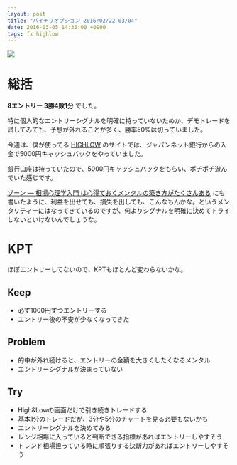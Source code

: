 ```yaml
---
layout: post
title: "バイナリオプション 2016/02/22-03/04"
date: 2016-03-05 14:35:00 +0900
tags: fx highlow
---
```


![](https://skim.milk200.cc/20160305_highlow/2016-03-05_14_38_31.png)

# 総括

__8エントリー 3勝4敗1分__ でした。

特に個人的なエントリーシグナルを明確に持っていないためか、デモトレードを試してみても、予想が外れることが多く、勝率50%は切っていました。

今週は、僕が使ってる [HIGHLOW](https://jp.highlow.net/) のサイトでは、ジャパンネット銀行からの入金で5000円キャッシュバックをやっていました。

銀行口座は持っていたので、5000円キャッシュバックをもらい、ポチポチ遊んでいた感じです。

[ゾーン — 相場心理学入門 は心得ておくメンタルの築き方がたくさんある](http://blog.tanukiti1987.com/blog/2016/03/01/zone/) にも書いたように、利益を出せても、損失を出しても、こんなもんかな。というメンタリティーにはなってきているのですが、何よりシグナルを明確に決めてトライしないといけないんでしょうな。

# KPT

ほぼエントリーしてないので、KPTもほとんど変わらないかな。

## Keep

- 必ず1000円ずつエントリーする
- エントリー後の不安が少なくなってきた

## Problem

- 的中が外れ続けると、エントリーの金額を大きくしたくなるメンタル
- エントリーシグナルが決まっていない

## Try

- High&Lowの画面だけで引き続きトレードする
 - 基本1分のトレードだが、3分や5分のチャートを見る必要もないかも
- エントリーシグナルを決めてみる
 - レンジ相場に入っていると判断できる指標があればエントリーしやすそう
 - トレンド相場担っている時に順張りする決断力があればエントリーしやすそう
